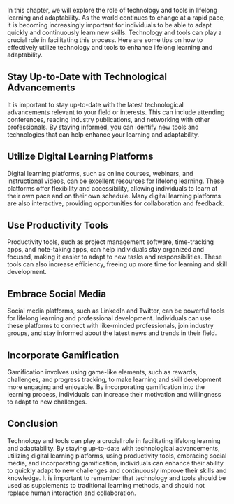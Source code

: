 
In this chapter, we will explore the role of technology and tools in lifelong learning and adaptability. As the world continues to change at a rapid pace, it is becoming increasingly important for individuals to be able to adapt quickly and continuously learn new skills. Technology and tools can play a crucial role in facilitating this process. Here are some tips on how to effectively utilize technology and tools to enhance lifelong learning and adaptability.

Stay Up-to-Date with Technological Advancements
-----------------------------------------------

It is important to stay up-to-date with the latest technological advancements relevant to your field or interests. This can include attending conferences, reading industry publications, and networking with other professionals. By staying informed, you can identify new tools and technologies that can help enhance your learning and adaptability.

Utilize Digital Learning Platforms
----------------------------------

Digital learning platforms, such as online courses, webinars, and instructional videos, can be excellent resources for lifelong learning. These platforms offer flexibility and accessibility, allowing individuals to learn at their own pace and on their own schedule. Many digital learning platforms are also interactive, providing opportunities for collaboration and feedback.

Use Productivity Tools
----------------------

Productivity tools, such as project management software, time-tracking apps, and note-taking apps, can help individuals stay organized and focused, making it easier to adapt to new tasks and responsibilities. These tools can also increase efficiency, freeing up more time for learning and skill development.

Embrace Social Media
--------------------

Social media platforms, such as LinkedIn and Twitter, can be powerful tools for lifelong learning and professional development. Individuals can use these platforms to connect with like-minded professionals, join industry groups, and stay informed about the latest news and trends in their field.

Incorporate Gamification
------------------------

Gamification involves using game-like elements, such as rewards, challenges, and progress tracking, to make learning and skill development more engaging and enjoyable. By incorporating gamification into the learning process, individuals can increase their motivation and willingness to adapt to new challenges.

Conclusion
----------

Technology and tools can play a crucial role in facilitating lifelong learning and adaptability. By staying up-to-date with technological advancements, utilizing digital learning platforms, using productivity tools, embracing social media, and incorporating gamification, individuals can enhance their ability to quickly adapt to new challenges and continuously improve their skills and knowledge. It is important to remember that technology and tools should be used as supplements to traditional learning methods, and should not replace human interaction and collaboration.

